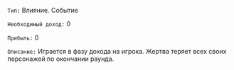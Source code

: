`Тип:` Влияние. Событие

`Необходимый доход:` 0

`Прибыль:` 0

`Описание:` Играется в фазу дохода на игрока. Жертва теряет всех своих персонажей по окончании раунда.
